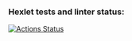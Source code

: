 ### Hexlet tests and linter status:
[![Actions Status](https://github.com/Maskane/frontend-project-lvl1/workflows/hexlet-check/badge.svg)](https://github.com/Maskane/frontend-project-lvl1/actions)
